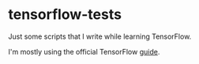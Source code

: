 # tensorflow-tests

Just some scripts that I write while learning TensorFlow.

I'm mostly using the official TensorFlow [guide](https://www.tensorflow.org/guide).
